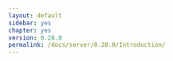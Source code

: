```yaml
---
layout: default
sidebar: yes
chapter: yes
version: 0.28.0
permalink: /docs/server/0.28.0/Introduction/
---
```



